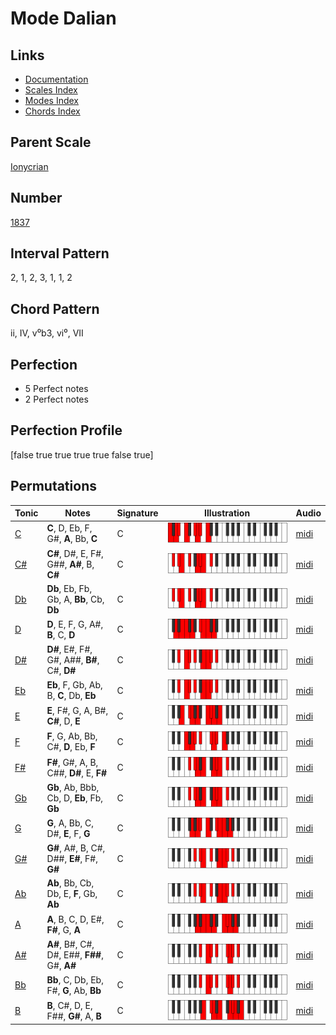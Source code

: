 # Mode Dalian

## Links

- [Documentation](README.md)
- [Scales Index](Scales.md)
- [Modes Index](Modes.md)
- [Chords Index](Chords.md)

## Parent Scale

[Ionycrian](ScaleIonycrian.md)

## Number

[1837](https://ianring.com/musictheory/scales/1837)

## Interval Pattern

2, 1, 2, 3, 1, 1, 2

## Chord Pattern

ii, IV, v⁰b3, vi⁰, VII

## Perfection

- 5 Perfect notes
- 2 Perfect notes

## Perfection Profile

[false true true true true false true]

## Permutations

| Tonic | Notes | Signature | Illustration | Audio |
|-------|-------|-----------|--------------|-------|
| [C](ModeCNaturalDalian.md) | **C**, D, Eb, F, G#, **A**, Bb, **C** | C | ![CNaturalDalian](ModeCNaturalDalian.png) | [midi](https://github.com/edipermadi/music/blob/main/docs/ModeCNaturalDalian.mid?raw=true) |
| [C#](ModeCSharpDalian.md) | **C#**, D#, E, F#, G##, **A#**, B, **C#** | C | ![CSharpDalian](ModeCSharpDalian.png) | [midi](https://github.com/edipermadi/music/blob/main/docs/ModeCSharpDalian.mid?raw=true) |
| [Db](ModeDFlatDalian.md) | **Db**, Eb, Fb, Gb, A, **Bb**, Cb, **Db** | C | ![DFlatDalian](ModeDFlatDalian.png) | [midi](https://github.com/edipermadi/music/blob/main/docs/ModeDFlatDalian.mid?raw=true) |
| [D](ModeDNaturalDalian.md) | **D**, E, F, G, A#, **B**, C, **D** | C | ![DNaturalDalian](ModeDNaturalDalian.png) | [midi](https://github.com/edipermadi/music/blob/main/docs/ModeDNaturalDalian.mid?raw=true) |
| [D#](ModeDSharpDalian.md) | **D#**, E#, F#, G#, A##, **B#**, C#, **D#** | C | ![DSharpDalian](ModeDSharpDalian.png) | [midi](https://github.com/edipermadi/music/blob/main/docs/ModeDSharpDalian.mid?raw=true) |
| [Eb](ModeEFlatDalian.md) | **Eb**, F, Gb, Ab, B, **C**, Db, **Eb** | C | ![EFlatDalian](ModeEFlatDalian.png) | [midi](https://github.com/edipermadi/music/blob/main/docs/ModeEFlatDalian.mid?raw=true) |
| [E](ModeENaturalDalian.md) | **E**, F#, G, A, B#, **C#**, D, **E** | C | ![ENaturalDalian](ModeENaturalDalian.png) | [midi](https://github.com/edipermadi/music/blob/main/docs/ModeENaturalDalian.mid?raw=true) |
| [F](ModeFNaturalDalian.md) | **F**, G, Ab, Bb, C#, **D**, Eb, **F** | C | ![FNaturalDalian](ModeFNaturalDalian.png) | [midi](https://github.com/edipermadi/music/blob/main/docs/ModeFNaturalDalian.mid?raw=true) |
| [F#](ModeFSharpDalian.md) | **F#**, G#, A, B, C##, **D#**, E, **F#** | C | ![FSharpDalian](ModeFSharpDalian.png) | [midi](https://github.com/edipermadi/music/blob/main/docs/ModeFSharpDalian.mid?raw=true) |
| [Gb](ModeGFlatDalian.md) | **Gb**, Ab, Bbb, Cb, D, **Eb**, Fb, **Gb** | C | ![GFlatDalian](ModeGFlatDalian.png) | [midi](https://github.com/edipermadi/music/blob/main/docs/ModeGFlatDalian.mid?raw=true) |
| [G](ModeGNaturalDalian.md) | **G**, A, Bb, C, D#, **E**, F, **G** | C | ![GNaturalDalian](ModeGNaturalDalian.png) | [midi](https://github.com/edipermadi/music/blob/main/docs/ModeGNaturalDalian.mid?raw=true) |
| [G#](ModeGSharpDalian.md) | **G#**, A#, B, C#, D##, **E#**, F#, **G#** | C | ![GSharpDalian](ModeGSharpDalian.png) | [midi](https://github.com/edipermadi/music/blob/main/docs/ModeGSharpDalian.mid?raw=true) |
| [Ab](ModeAFlatDalian.md) | **Ab**, Bb, Cb, Db, E, **F**, Gb, **Ab** | C | ![AFlatDalian](ModeAFlatDalian.png) | [midi](https://github.com/edipermadi/music/blob/main/docs/ModeAFlatDalian.mid?raw=true) |
| [A](ModeANaturalDalian.md) | **A**, B, C, D, E#, **F#**, G, **A** | C | ![ANaturalDalian](ModeANaturalDalian.png) | [midi](https://github.com/edipermadi/music/blob/main/docs/ModeANaturalDalian.mid?raw=true) |
| [A#](ModeASharpDalian.md) | **A#**, B#, C#, D#, E##, **F##**, G#, **A#** | C | ![ASharpDalian](ModeASharpDalian.png) | [midi](https://github.com/edipermadi/music/blob/main/docs/ModeASharpDalian.mid?raw=true) |
| [Bb](ModeBFlatDalian.md) | **Bb**, C, Db, Eb, F#, **G**, Ab, **Bb** | C | ![BFlatDalian](ModeBFlatDalian.png) | [midi](https://github.com/edipermadi/music/blob/main/docs/ModeBFlatDalian.mid?raw=true) |
| [B](ModeBNaturalDalian.md) | **B**, C#, D, E, F##, **G#**, A, **B** | C | ![BNaturalDalian](ModeBNaturalDalian.png) | [midi](https://github.com/edipermadi/music/blob/main/docs/ModeBNaturalDalian.mid?raw=true) |
